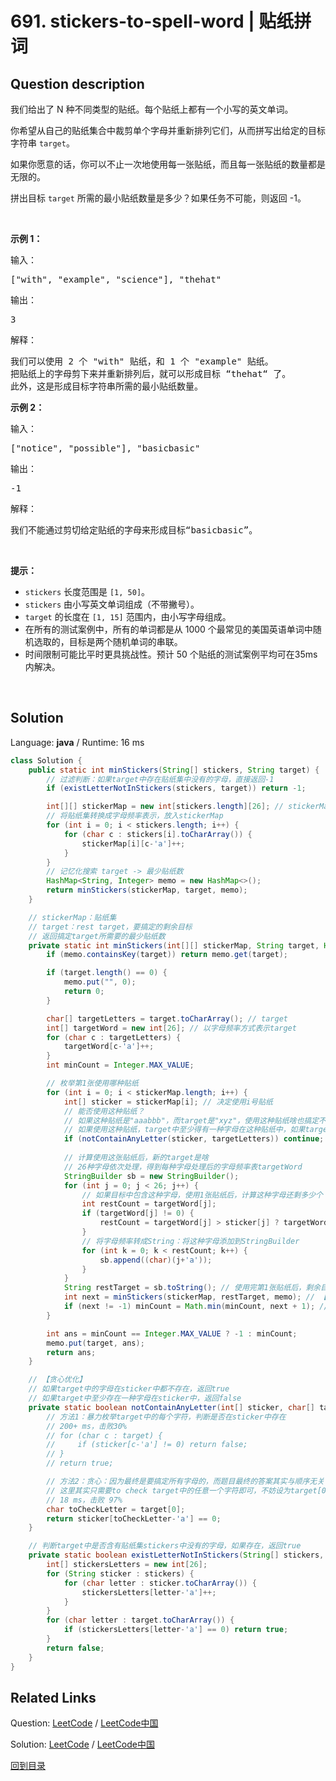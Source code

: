 ﻿# 691. stickers-to-spell-word | 贴纸拼词

## Question description

<!--If you want to use the English description, use <p>We are given <code>n</code> different types of <code>stickers</code>. Each sticker has a lowercase English word on it.</p>

<p>You would like to spell out the given string <code>target</code> by cutting individual letters from your collection of stickers and rearranging them. You can use each sticker more than once if you want, and you have infinite quantities of each sticker.</p>

<p>Return <em>the minimum number of stickers that you need to spell out </em><code>target</code>. If the task is impossible, return <code>-1</code>.</p>

<p><strong>Note:</strong> In all test cases, all words were chosen randomly from the <code>1000</code> most common US English words, and <code>target</code> was chosen as a concatenation of two random words.</p>

<p>&nbsp;</p>
<p><strong>Example 1:</strong></p>

<pre>
<strong>Input:</strong> stickers = [&quot;with&quot;,&quot;example&quot;,&quot;science&quot;], target = &quot;thehat&quot;
<strong>Output:</strong> 3
<strong>Explanation:</strong>
We can use 2 &quot;with&quot; stickers, and 1 &quot;example&quot; sticker.
After cutting and rearrange the letters of those stickers, we can form the target &quot;thehat&quot;.
Also, this is the minimum number of stickers necessary to form the target string.
</pre>

<p><strong>Example 2:</strong></p>

<pre>
<strong>Input:</strong> stickers = [&quot;notice&quot;,&quot;possible&quot;], target = &quot;basicbasic&quot;
<strong>Output:</strong> -1
Explanation:
We cannot form the target &quot;basicbasic&quot; from cutting letters from the given stickers.
</pre>

<p>&nbsp;</p>
<p><strong>Constraints:</strong></p>

<ul>
	<li><code>n == stickers.length</code></li>
	<li><code>1 &lt;= n &lt;= 50</code></li>
	<li><code>1 &lt;= stickers[i].length &lt;= 10</code></li>
	<li><code>1 &lt;= target &lt;= 15</code></li>
	<li><code>stickers[i]</code> and <code>target</code> consist of lowercase English letters.</li>
</ul>
 instead-->
<p>我们给出了 N 种不同类型的贴纸。每个贴纸上都有一个小写的英文单词。</p>

<p>你希望从自己的贴纸集合中裁剪单个字母并重新排列它们，从而拼写出给定的目标字符串 <code>target</code>。</p>

<p>如果你愿意的话，你可以不止一次地使用每一张贴纸，而且每一张贴纸的数量都是无限的。</p>

<p>拼出目标&nbsp;<code>target</code> 所需的最小贴纸数量是多少？如果任务不可能，则返回 -1。</p>

<p>&nbsp;</p>

<p><strong>示例 1：</strong></p>

<p>输入：</p>

<pre>[&quot;with&quot;, &quot;example&quot;, &quot;science&quot;], &quot;thehat&quot;
</pre>

<p>输出：</p>

<pre>3
</pre>

<p>解释：</p>

<pre>我们可以使用 2 个 &quot;with&quot; 贴纸，和 1 个 &quot;example&quot; 贴纸。
把贴纸上的字母剪下来并重新排列后，就可以形成目标 &ldquo;thehat&ldquo; 了。
此外，这是形成目标字符串所需的最小贴纸数量。
</pre>

<p><strong>示例 2：</strong></p>

<p>输入：</p>

<pre>[&quot;notice&quot;, &quot;possible&quot;], &quot;basicbasic&quot;
</pre>

<p>输出：</p>

<pre>-1
</pre>

<p>解释：</p>

<pre>我们不能通过剪切给定贴纸的字母来形成目标&ldquo;basicbasic&rdquo;。
</pre>

<p>&nbsp;</p>

<p><strong>提示：</strong></p>

<ul>
	<li><code>stickers</code> 长度范围是&nbsp;<code>[1, 50]</code>。</li>
	<li><code>stickers</code> 由小写英文单词组成（不带撇号）。</li>
	<li><code>target</code> 的长度在&nbsp;<code>[1, 15]</code>&nbsp;范围内，由小写字母组成。</li>
	<li>在所有的测试案例中，所有的单词都是从 1000 个最常见的美国英语单词中随机选取的，目标是两个随机单词的串联。</li>
	<li>时间限制可能比平时更具挑战性。预计 50 个贴纸的测试案例平均可在35ms内解决。</li>
</ul>

<p>&nbsp;</p>




## Solution

Language: **java**  /  Runtime: 16 ms

```java
class Solution {
    public static int minStickers(String[] stickers, String target) {
        // 过滤判断：如果target中存在贴纸集中没有的字母，直接返回-1
        if (existLetterNotInStickers(stickers, target)) return -1;

        int[][] stickerMap = new int[stickers.length][26]; // stickerMap[i]：表示第i号贴纸stickers[i] 
        // 将贴纸集转换成字母频率表示，放入stickerMap
        for (int i = 0; i < stickers.length; i++) {
            for (char c : stickers[i].toCharArray()) {
                stickerMap[i][c-'a']++;
            }
        }
        // 记忆化搜索 target -> 最少贴纸数
        HashMap<String, Integer> memo = new HashMap<>(); 
        return minStickers(stickerMap, target, memo);
    }

    // stickerMap：贴纸集
    // target：rest target，要搞定的剩余目标
    // 返回搞定target所需要的最少贴纸数
    private static int minStickers(int[][] stickerMap, String target, HashMap<String, Integer> memo) {
        if (memo.containsKey(target)) return memo.get(target);

        if (target.length() == 0) {
            memo.put("", 0);
            return 0;
        }

        char[] targetLetters = target.toCharArray(); // target
        int[] targetWord = new int[26]; // 以字母频率方式表示target
        for (char c : targetLetters) {
            targetWord[c-'a']++;
        }
        int minCount = Integer.MAX_VALUE;

        // 枚举第1张使用哪种贴纸
        for (int i = 0; i < stickerMap.length; i++) {
            int[] sticker = stickerMap[i]; // 决定使用i号贴纸
            // 能否使用这种贴纸？
            // 如果这种贴纸是"aaabbb"，而target是"xyz"，使用这种贴纸啥也搞定不了，递归下去就是死循环
            // 如果使用这种贴纸，target中至少得有一种字母在这种贴纸中，如果target中的字母在sticker中都不存在，搞定个锤子
            if (notContainAnyLetter(sticker, targetLetters)) continue;
            
            // 计算使用这张贴纸后，新的target是啥
            // 26种字母依次处理，得到每种字母处理后的字母频率表targetWord
            StringBuilder sb = new StringBuilder();
            for (int j = 0; j < 26; j++) {
                // 如果目标中包含这种字母，使用1张贴纸后，计算这种字母还剩多少个
                int restCount = targetWord[j];
                if (targetWord[j] != 0) {
                    restCount = targetWord[j] > sticker[j] ? targetWord[j] - sticker[j] : 0;
                }
                // 将字母频率转成String：将这种字母添加到StringBuilder
                for (int k = 0; k < restCount; k++) {
                    sb.append((char)(j+'a'));
                }
            }
            String restTarget = sb.toString(); // 使用完第1张贴纸后，剩余目标
            int next = minStickers(stickerMap, restTarget, memo); // 【递归】后续需要的贴纸数量
            if (next != -1) minCount = Math.min(minCount, next + 1); // 后续过程有效，当前这种方案（使用i号贴纸作为第1张），是一种有效方案
        }

        int ans = minCount == Integer.MAX_VALUE ? -1 : minCount;
        memo.put(target, ans);
        return ans;
    }

    // 【贪心优化】
    // 如果target中的字母在sticker中都不存在，返回true
    // 如果target中至少存在一种字母在sticker中，返回false
    private static boolean notContainAnyLetter(int[] sticker, char[] target) {
        // 方法1：暴力枚举target中的每个字符，判断是否在sticker中存在
        // 200+ ms，击败30%
        // for (char c : target) {
        //     if (sticker[c-'a'] != 0) return false;
        // }
        // return true;

        // 方法2：贪心：因为最终是要搞定所有字母的，而题目最终的答案其实与顺序无关
        // 这里其实只需要to check target中的任意一个字符即可，不妨设为target[0]。
        // 18 ms，击败 97%
        char toCheckLetter = target[0];
        return sticker[toCheckLetter-'a'] == 0;
    }

    // 判断target中是否含有贴纸集stickers中没有的字母，如果存在，返回true
    private static boolean existLetterNotInStickers(String[] stickers, String target) {
        int[] stickersLetters = new int[26];
        for (String sticker : stickers) {
            for (char letter : sticker.toCharArray()) {
                stickersLetters[letter-'a']++;
            }
        }
        for (char letter : target.toCharArray()) {
            if (stickersLetters[letter-'a'] == 0) return true;
        }
        return false;
    }
}
```



## Related Links

Question: [LeetCode](https://leetcode.com/problems/stickers-to-spell-word/description/)  /  [LeetCode中国](https://leetcode-cn.com/problems/stickers-to-spell-word/description/)

Solution: [LeetCode](https://leetcode.com/articles/stickers-to-spell-word/)  /  [LeetCode中国](https://leetcode-cn.com/articles/stickers-to-spell-word/)

[回到目录](../README.md)